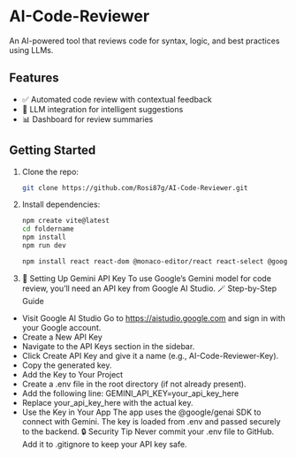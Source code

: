 # AI-Code-Reviewer

An AI-powered tool that reviews code for syntax, logic, and best practices using LLMs.

## Features
- ✅ Automated code review with contextual feedback
- 🧠 LLM integration for intelligent suggestions
- 📊 Dashboard for review summaries

## Getting Started
1. Clone the repo:
   ```bash
   git clone https://github.com/Rosi87g/AI-Code-Reviewer.git

2. Install dependencies:
   ```bash
   npm create vite@latest
   cd foldername
   npm install
   npm run dev
   
   npm install react react-dom @monaco-editor/react react-select @google/genai react-markdown react-spinners lucide-react

   
3. 🔐 Setting Up Gemini API Key
To use Google’s Gemini model for code review, you’ll need an API key from Google AI Studio.
🪄 Step-by-Step Guide
- Visit Google AI Studio
Go to https://aistudio.google.com and sign in with your Google account.
- Create a New API Key
- Navigate to the API Keys section in the sidebar.
- Click Create API Key and give it a name (e.g., AI-Code-Reviewer-Key).
- Copy the generated key.
- Add the Key to Your Project
- Create a .env file in the root directory (if not already present).
- Add the following line:
GEMINI_API_KEY=your_api_key_here
- Replace your_api_key_here with the actual key.
- Use the Key in Your App
The app uses the @google/genai SDK to connect with Gemini. The key is loaded from .env and passed securely to the backend.
🔒 Security Tip
Never commit your .env file to GitHub. Add it to .gitignore to keep your API key safe.

   
   
